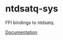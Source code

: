 # ntdsatq-sys #
FFI bindings to ntdsatq.

[Documentation](https://retep998.github.io/doc/ntdsatq-sys/)
